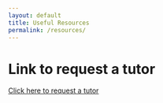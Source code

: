 ```yaml
---
layout: default
title: Useful Resources
permalink: /resources/
---
```


# Link to request a tutor
[Click here to request a tutor](https://docs.google.com/forms/d/15yydON7UnyiWXlMh94EliLqxcvbopSeFhD03Q6TlItU/viewform?edit_requested=true)